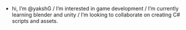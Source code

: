 - hi, I’m @yakshG
/ I’m interested in game development
/ I’m currently learning blender and unity
/ I’m looking to collaborate on creating C# scripts and assets.
